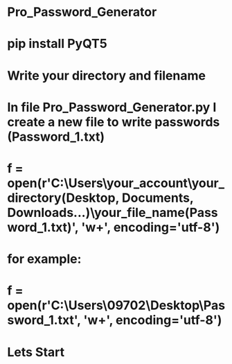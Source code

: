 # Pro_Password_Generator
# pip install PyQT5

# Write your directory and filename

# In file Pro_Password_Generator.py I create a new file to write passwords (Password_1.txt)
# f = open(r'C:\Users\your_account\your_directory(Desktop, Documents, Downloads...)\your_file_name(Password_1.txt)', 'w+', encoding='utf-8')

# for example:
# f = open(r'C:\Users\09702\Desktop\Password_1.txt', 'w+', encoding='utf-8')
# Lets Start

